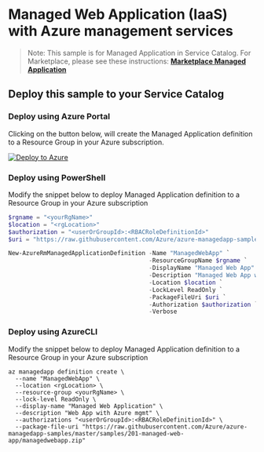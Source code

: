 # Managed Web Application (IaaS) with Azure management services

>Note: This sample is for Managed Application in Service Catalog. For Marketplace, please see these instructions:
[**Marketplace Managed Application**](https://docs.microsoft.com/en-us/azure/managed-applications/publish-marketplace-app)

## Deploy this sample to your Service Catalog

### Deploy using Azure Portal

Clicking on the button below, will create the Managed Application definition to a Resource Group in your Azure subscription.

[![Deploy to Azure](http://azuredeploy.net/deploybutton.png)](https://portal.azure.com/#create/Microsoft.Template/uri/https%3A%2F%2Fraw.githubusercontent.com%2FAzure%2Fazure-managedapp-samples%2Fmaster%2Fsamples%2F201-managed-web-app%2Fazuredeploy.json)

### Deploy using PowerShell

Modify the snippet below to deploy Managed Application definition to a Resource Group in your Azure subscription

````powershell
$rgname = "<yourRgName>"
$location = "<rgLocation>"
$authorization = "<userOrGroupId>:<RBACRoleDefinitionId>"
$uri = "https://raw.githubusercontent.com/Azure/azure-managedapp-samples/master/Managed Application Sample Packages/201-managed-web-app/managedwebapp.zip"

New-AzureRmManagedApplicationDefinition -Name "ManagedWebApp" `
                                        -ResourceGroupName $rgname `
                                        -DisplayName "Managed Web App" `
                                        -Description "Managed Web App with Azure mgmt" `
                                        -Location $location `
                                        -LockLevel ReadOnly `
                                        -PackageFileUri $uri `
                                        -Authorization $authorization `
                                        -Verbose
````

### Deploy using AzureCLI

Modify the snippet below to deploy Managed Application definition to a Resource Group in your Azure subscription

````azureCLI
az managedapp definition create \
  --name "ManagedWebApp" \
  --location <rgLocation> \
  --resource-group <yourRgName> \
  --lock-level ReadOnly \
  --display-name "Managed Web Application" \
  --description "Web App with Azure mgmt" \
  --authorizations "<userOrGroupId>:<RBACRoleDefinitionId>" \
  --package-file-uri "https://raw.githubusercontent.com/Azure/azure-managedapp-samples/master/samples/201-managed-web-app/managedwebapp.zip"
````


